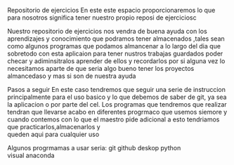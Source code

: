 Repositorio de ejercicios 
En este este espacio proporcionaremos lo que para nosotros significa tener nuestro propio reposi de ejerciciosc


Nuestro repositorio de ejercicios nos vendra de buena ayuda con los  aprendizajes y conocimiento que podramos tener almacenados ,tales sean como algunos 
programas que podamos almancenar a lo largo del dia que sobretodo con esta aplicaion para tener nustros trabajas guardados poder checar y adiminsitralos aprender de ellos 
y recordarlos por si alguna vez lo necesitamos  aparte de que seria algo bueno tener los proyectos almancedaso y mas si son de nuestra ayuda


Pasos a seguir 
En este caso tendremos que seguir una serie de instruccion principalmente para el uso basico y lo que debemos de saber de git,
ya sea la aplicacion o por parte del cel. Los programas que tendremos que realizar tendran que llevarse acabo en diferentes progrmaco
que usemos siemore y cuando contemos con lo que el maestro pide adicional a esto tendriamos que practicarlos,almacenarlos y  
queden aqui para cualquier uso 

Algunos progrmamas a usar seria: 
git 
github deskop 
python          
visual 
anaconda  
